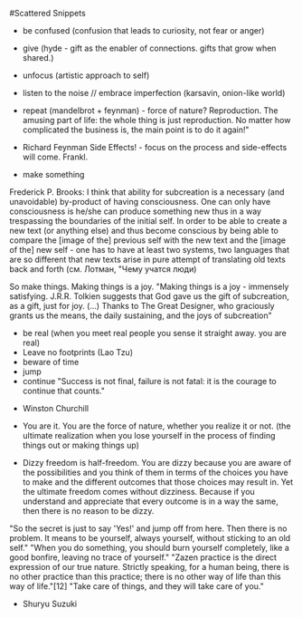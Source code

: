 #Scattered Snippets

* be confused (confusion that leads to curiosity, not fear or anger)
* give (hyde - gift as the enabler of connections. gifts that grow when shared.)
* unfocus (artistic approach to self)
* listen to the noise // embrace imperfection (karsavin, onion-like world)

* repeat (mandelbrot + feynman) - force of nature? Reproduction.
The amusing part of life: the whole thing is just reproduction. No matter how complicated the business is, the main point is to do it again!"
- Richard Feynman
Side Effects! - focus on the process and side-effects will come. Frankl.

* make something

Frederick P. Brooks: I think that ability for subcreation is a necessary (and unavoidable) by-product of having consciousness. One can only have consciousness is he/she can produce something new thus in a way trespassing the boundaries of the initial self. In order to be able to create a new text (or anything else) and thus become conscious by being able to compare the [image of the] previous self with the new text and the [image of the] new self - one has to have at least two systems, two languages that are
 so different that new texts arise in pure attempt of translating old texts back and forth (см. Лотман, "Чему учатся люди)
 
So make things. Making things is a joy. "Making things is a joy - immensely satisfying. J.R.R. Tolkien suggests that God gave us the gift of subcreation, as a gift, just for joy. (...) Thanks to The Great Designer, who graciously grants us the means, the daily sustaining, and the joys of subcreation"



* be real (when you meet real people you sense it straight away. you are real)
* Leave no footprints (Lao Tzu)
* beware of time
* jump
* continue
"Success is not final, failure is not fatal: it is the courage to continue that counts." 
- Winston Churchill

* You are it. You are the force of nature, whether you realize it or not. (the ultimate realization when you lose yourself in the process of finding things out or making things up)

* Dizzy freedom is half-freedom. You are dizzy because you are aware of the possibilities and you think of them in terms of the choices you have to make and the different outcomes that those choices may result in. Yet the ultimate freedom comes without dizziness. Because if you understand and appreciate that every outcome is in a way the same, then there is no reason to be dizzy.


"So the secret is just to say 'Yes!' and jump off from here. Then there is no problem. It means to be yourself, always yourself, without sticking to an old self."
"When you do something, you should burn yourself completely, like a good bonfire, leaving no trace of yourself."
"Zazen practice is the direct expression of our true nature. Strictly speaking, for a human being, there is no other practice than this practice; there is no other way of life than this way of life."[12]
"Take care of things, and they will take care of you."
- Shuryu Suzuki
